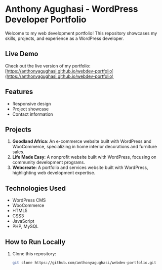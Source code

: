 # Anthony Agughasi - WordPress Developer Portfolio

Welcome to my web development portfolio! This repository showcases my skills, projects, and experience as a WordPress developer.

## Live Demo
Check out the live version of my portfolio: [https://anthonyagughasi.github.io/webdev-portfolio](https://anthonyagughasi.github.io/webdev-portfolio)

## Features
- Responsive design
- Project showcase
- Contact information

## Projects
1. **Goodland Africa**: An e-commerce website built with WordPress and WooCommerce, specializing in home interior decorations and furniture sales.
2. **Life Made Easy**: A nonprofit website built with WordPress, focusing on community development programs.
3. **Webcreate**: A portfolio and services website built with WordPress, highlighting web development expertise.

## Technologies Used
- WordPress CMS
- WooCommerce
- HTML5
- CSS3
- JavaScript
- PHP, MySQL

## How to Run Locally
1. Clone this repository:
   ```bash
   git clone https://github.com/anthonyagughasi/webdev-portfolio.git 
